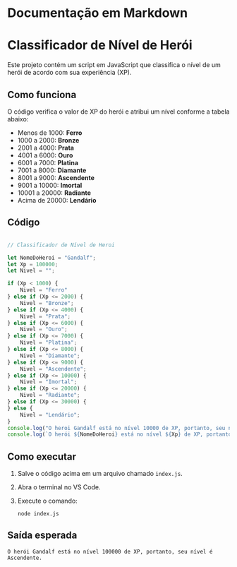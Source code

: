 # Documentação em Markdown

# Classificador de Nível de Herói
Este projeto contém um script em JavaScript que classifica o nível de um herói de acordo com sua experiência (XP).

## Como funciona
O código verifica o valor de XP do herói e atribui um nível conforme a tabela abaixo:

- Menos de 1000: **Ferro**
- 1000 a 2000: **Bronze**
- 2001 a 4000: **Prata**
- 4001 a 6000: **Ouro**
- 6001 a 7000: **Platina**
- 7001 a 8000: **Diamante**
- 8001 a 9000: **Ascendente**
- 9001 a 10000: **Imortal**
- 10001 a 20000: **Radiante**
- Acima de 20000: **Lendário**

## Código
```javascript

// Classificador de Nível de Heroi

let NomeDoHeroi = "Gandalf";
let Xp = 100000;
let Nivel = "";

if (Xp < 1000) {
    Nivel = "Ferro" 
} else if (Xp <= 2000) {
    Nivel = "Bronze"; 
} else if (Xp <= 4000) {
    Nivel = "Prata"; 
} else if (Xp <= 6000) {
    Nivel = "Ouro";
} else if (Xp <= 7000) {
    Nivel = "Platina";
} else if (Xp <= 8000) {
    Nivel = "Diamante";
} else if (Xp <= 9000) {
    Nivel = "Ascendente";
} else if (Xp <= 10000) {
    Nivel = "Imortal";
} else if (Xp <= 20000) {
    Nivel = "Radiante"; 
} else if (Xp <= 30000) {
} else {
    Nivel = "Lendário";
}
console.log("O heroi Gandalf está no nível 10000 de XP, portanto, seu nível é Ascendente.");
console.log(`O herói ${NomeDoHeroi} está no nível ${Xp} de XP, portanto, seu nível é ${Nível}.`);
```

## Como executar

1. Salve o código acima em um arquivo chamado `index.js`.
2. Abra o terminal no VS Code.
3. Execute o comando:

   ```
   node index.js
   ```

## Saída esperada

```
O herói Gandalf está no nível 100000 de XP, portanto, seu nível é Ascendente.
```
